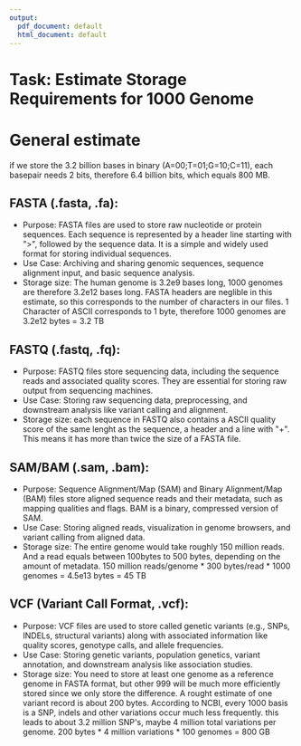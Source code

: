 ```yaml
---
output:
  pdf_document: default
  html_document: default
---
```

# Task: Estimate Storage Requirements for 1000 Genome

# General estimate

if we store the 3.2 billion bases in binary (A=00;T=01;G=10;C=11), each basepair needs 2 bits, therefore 6.4 billion bits, which equals 800 MB.

## FASTA (.fasta, .fa):

-   Purpose: FASTA files are used to store raw nucleotide or protein sequences. Each sequence is represented by a header line starting with "\>", followed by the sequence data. It is a simple and widely used format for storing individual sequences.
-   Use Case: Archiving and sharing genomic sequences, sequence alignment input, and basic sequence analysis.
-   Storage size: The human genome is 3.2e9 bases long, 1000 genomes are therefore 3.2e12 bases long. FASTA headers are neglible in this estimate, so this corresponds to the number of characters in our files. 1 Character of ASCII corresponds to 1 byte, therefore 1000 genomes are 3.2e12 bytes = 3.2 TB

## FASTQ (.fastq, .fq):

-   Purpose: FASTQ files store sequencing data, including the sequence reads and associated quality scores. They are essential for storing raw output from sequencing machines.
-   Use Case: Storing raw sequencing data, preprocessing, and downstream analysis like variant calling and alignment.
-   Storage size: each sequence in FASTQ also contains a ASCII quality score of the same lenght as the sequence, a header and a line with "+". This means it has more than twice the size of a FASTA file.

## SAM/BAM (.sam, .bam):

-   Purpose: Sequence Alignment/Map (SAM) and Binary Alignment/Map (BAM) files store aligned sequence reads and their metadata, such as mapping qualities and flags. BAM is a binary, compressed version of SAM.
-   Use Case: Storing aligned reads, visualization in genome browsers, and variant calling from aligned data.
-   Storage size: The entire genome would take roughly 150 million reads. And a read equals between 100bytes to 500 bytes, depending on the amount of metadata. 150 million reads/genome \* 300 bytes/read \* 1000 genomes = 4.5e13 bytes = 45 TB

## VCF (Variant Call Format, .vcf):

-   Purpose: VCF files are used to store called genetic variants (e.g., SNPs, INDELs, structural variants) along with associated information like quality scores, genotype calls, and allele frequencies.
-   Use Case: Storing genetic variants, population genetics, variant annotation, and downstream analysis like association studies.
- Storage size: You need to store at least one genome as a reference genome in FASTA format, but other 999 will be much more efficiently stored since we only store the difference. A rought estimate of one variant record is about 200 bytes. According to NCBI, every 1000 basis is a SNP, indels and other variations occur much less frequently. this leads to about 3.2 million SNP's, maybe 4 million total variations per genome. 200 bytes * 4 million variations * 100 genomes = 800 GB
